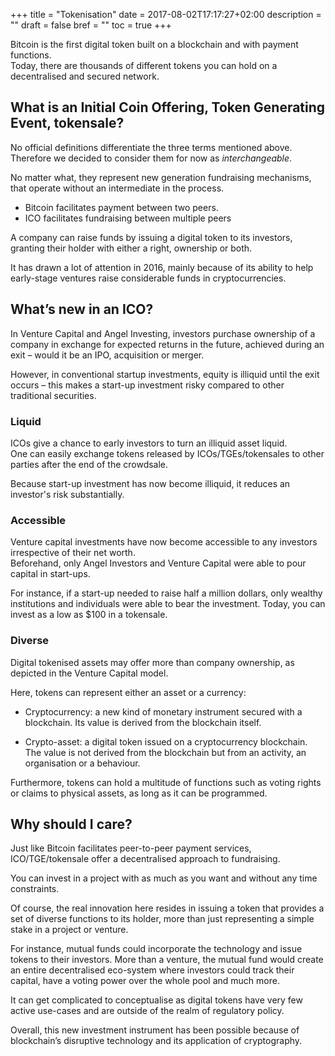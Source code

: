 +++
title = "Tokenisation"
date = 2017-08-02T17:17:27+02:00
description = ""
draft = false
bref = ""
toc = true
+++


Bitcoin is the first digital token built on a blockchain and with payment functions.  
Today, there are thousands of different tokens you can hold on a decentralised and secured network.


## What is an Initial Coin Offering, Token Generating Event, tokensale?

No official definitions differentiate the three terms mentioned above. Therefore we decided to consider them for now as _interchangeable_.

No matter what, they represent new generation fundraising mechanisms, that operate without an intermediate in the process. 

* Bitcoin facilitates payment between two peers. 
* ICO facilitates fundraising between multiple peers

A company can raise funds by issuing a digital token to its investors, granting their holder with either a right, ownership or both.  

It has drawn a lot of attention in 2016, mainly because of its ability to help early-stage ventures raise considerable funds in cryptocurrencies.


## What’s new in an ICO?

In Venture Capital and Angel Investing, investors purchase ownership of a company in exchange for expected returns in the future, achieved during an exit – would it be an IPO, acquisition or merger.  

However, in conventional startup investments, equity is illiquid until the exit occurs – this makes a start-up investment risky compared to other traditional securities.  


### Liquid

ICOs give a chance to early investors to turn an illiquid asset liquid.  
One can easily exchange tokens released by ICOs/TGEs/tokensales to other parties after the end of the crowdsale.  

Because start-up investment has now become illiquid, it reduces an investor's risk substantially. 


### Accessible

Venture capital investments have now become accessible to any investors irrespective of their net worth.  
Beforehand, only Angel Investors and Venture Capital were able to pour capital in start-ups.  

For instance, if a start-up needed to raise half a million dollars, only wealthy institutions and individuals were able to bear the investment. Today, you can invest as a low as $100 in a tokensale.


### Diverse

Digital tokenised assets may offer more than company ownership, as depicted in the Venture Capital model.  

Here, tokens can represent either an asset or a currency:

* Cryptocurrency: a new kind of monetary instrument secured with a blockchain. Its value is derived from the blockchain itself. 

* Crypto-asset: a digital token issued on a cryptocurrency blockchain. The value is not derived from the blockchain but from an activity, an organisation or a behaviour.

Furthermore, tokens can hold a multitude of functions such as voting rights or claims to physical assets, as long as it can be programmed.


## Why should I care?

Just like Bitcoin facilitates peer-to-peer payment services, ICO/TGE/tokensale offer a decentralised approach to fundraising.

You can invest in a project with as much as you want and without any time constraints.

Of course, the real innovation here resides in issuing a token that provides a set of diverse functions to its holder, more than just representing a simple stake in a project or venture.  

For instance, mutual funds could incorporate the technology and issue tokens to their investors. More than a venture, the mutual fund would create an entire decentralised eco-system where investors could track their capital, have a voting power over the whole pool and much more.

It can get complicated to conceptualise as digital tokens have very few active use-cases and are outside of the realm of regulatory policy.

Overall, this new investment instrument has been possible because of blockchain’s disruptive technology and its application of cryptography. 
